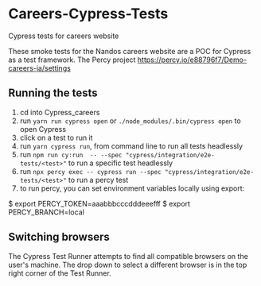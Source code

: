 # Careers-Cypress-Tests
Cypress tests for careers website

These smoke tests for the Nandos careers website are a POC for Cypress as a test framework. 
The Percy project https://percy.io/e88796f7/Demo-careers-ja/settings 

## Running the tests

1. cd into Cypress_careers
1. run `yarn run cypress open` or `./node_modules/.bin/cypress open` to open Cypress
1. click on a test to run it
1. run `yarn cypress run`, from command line to run all tests headlessly
1. run `npm run cy:run  -- --spec "cypress/integration/e2e-tests/<test>"` to run a specific test headlessly
2. run `npx percy exec -- cypress run --spec "cypress/integration/e2e-tests/<test>"` to run a percy test 
3. to run percy, you can set environment variables locally using export:

$ export PERCY_TOKEN=aaabbbcccdddeeefff
$ export PERCY_BRANCH=local

## Switching browsers

The Cypress Test Runner attempts to find all compatible browsers on the user's machine. 
The drop down to select a different browser is in the top right corner of the Test Runner.



